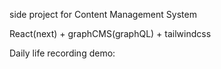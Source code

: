 side project for Content Management System

React(next) + graphCMS(graphQL) + tailwindcss

Daily life recording demo:
